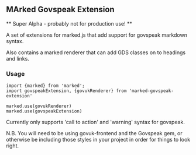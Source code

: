 ## MArked Govspeak Extension

** Super Alpha - probably not for production use! **

A set of extensions for marked.js that add support for govspeak markdown syntax.

Also contains a marked renderer that can add GDS classes on to headings and links.

### Usage

```
import {marked} from 'marked';
import govspeakExtension, {govukRenderer} from 'marked-govspeak-extension'
    
marked.use(govukRenderer)
marked.use(govspeakExtension)
```

Currently only supports 'call to action' and 'warning' syntax for govspeak.

N.B.  You will need to be using govuk-frontend and the Govspeak gem, or
otherwise be including those styles in your project in order for things to look
right.
